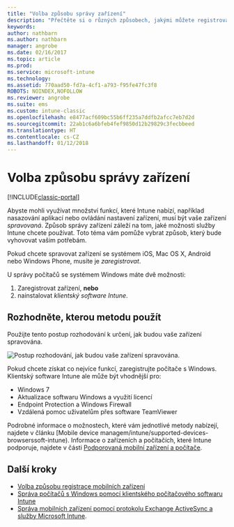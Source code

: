 ```yaml
---
title: "Volba způsobu správy zařízení"
description: "Přečtěte si o různých způsobech, jakými můžete registrovat a spravovat zařízení."
keywords: 
author: nathbarn
ms.author: nathbarn
manager: angrobe
ms.date: 02/16/2017
ms.topic: article
ms.prod: 
ms.service: microsoft-intune
ms.technology: 
ms.assetid: 770aad50-fd7a-4cf1-a793-f95fe47fc3f8
ROBOTS: NOINDEX,NOFOLLOW
ms.reviewer: angrobe
ms.suite: ems
ms.custom: intune-classic
ms.openlocfilehash: e8477acf609bc55b6ff235a7ddfb2afcc7eb7d2d
ms.sourcegitcommit: 22ab1c6a6bfeb4fef9850d12b29829c3fecbbeed
ms.translationtype: HT
ms.contentlocale: cs-CZ
ms.lasthandoff: 01/12/2018
---
```

# <a name="choose-how-to-manage-devices"></a>Volba způsobu správy zařízení

[!INCLUDE[classic-portal](../includes/classic-portal.md)]

Abyste mohli využívat množství funkcí, které Intune nabízí, například nasazování aplikací nebo ovládání nastavení zařízení, musí být vaše zařízení *spravovaná*. Způsob správy zařízení záleží na tom, jaké možnosti služby Intune chcete používat. Toto téma vám pomůže vybrat způsob, který bude vyhovovat vašim potřebám.

Pokud chcete spravovat zařízení se systémem iOS, Mac OS X, Android nebo Windows Phone, musíte je *zaregistrovat*.

U správy počítačů se systémem Windows máte dvě možnosti:

1. Zaregistrovat zařízení, **nebo**
2. nainstalovat *klientský software Intune*.

## <a name="decide-which-method-to-use"></a>Rozhodněte, kterou metodu použít
Použijte tento postup rozhodování k určení, jak budou vaše zařízení spravována.

![Postup rozhodování, jak budou vaše zařízení spravována.](./media/choose-manage-method.png)

Pokud chcete získat co nejvíce funkcí, zaregistrujte počítače s Windows. Klientský software Intune ale může být vhodnější pro:

- Windows 7
- Aktualizace softwaru Windows a využití licencí
- Endpoint Protection a Windows Firewall
- Vzdálená pomoc uživatelům přes software TeamViewer

Podrobné informace o možnostech, které vám jednotlivé metody nabízejí, najdete v článku [Mobile device managem/intune/supported-devices-browserssoft-intune).
Informace o zařízeních a počítačích, které Intune podporuje, najdete v části [Podporovaná mobilní zařízení a počítače](/intune/supported-devices-browsers#intune-supported-devices).

## <a name="next-steps"></a>Další kroky

- [Volba způsobu registrace mobilních zařízení](/intune-classic/get-started/choose-how-to-enroll-devices1)
- [Správa počítačů s Windows pomocí klientského počítačového softwaru Intune](/intune-classic/deploy-use/manage-windows-pcs-with-microsoft-intune)
- [Správa mobilních zařízení pomocí protokolu Exchange ActiveSync a služby Microsoft Intune](/intune-classic/deploy-use/mobile-device-management-with-exchange-activesync-and-microsoft-intune).
